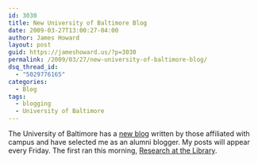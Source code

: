 ```yaml
---
id: 3030
title: New University of Baltimore Blog
date: 2009-03-27T13:00:27-04:00
author: James Howard
layout: post
guid: https://jameshoward.us/?p=3030
permalink: /2009/03/27/new-university-of-baltimore-blog/
dsq_thread_id:
  - "5029776165"
categories:
  - Blog
tags:
  - blogging
  - University of Baltimore
---
```

The University of Baltimore has a [new blog](http://ubaltblog.blogspot.com) written by those affiliated with campus and have selected me as an alumni blogger.  My posts will appear every Friday.  The first ran this morning, [Research at the Library](http://ubaltblog.blogspot.com/2009/03/research-at-library.html).
